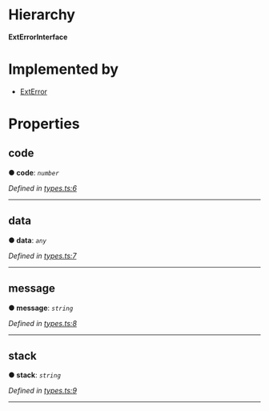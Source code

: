 

# Hierarchy

**ExtErrorInterface**

# Implemented by

* [ExtError](../classes/_ext_error_.exterror.md)

# Properties

<a id="code"></a>

##  code

**● code**: *`number`*

*Defined in [types.ts:6](https://github.com/polkadot-js/common/blob/b521959/packages/util/src/types.ts#L6)*

___
<a id="data"></a>

##  data

**● data**: *`any`*

*Defined in [types.ts:7](https://github.com/polkadot-js/common/blob/b521959/packages/util/src/types.ts#L7)*

___
<a id="message"></a>

##  message

**● message**: *`string`*

*Defined in [types.ts:8](https://github.com/polkadot-js/common/blob/b521959/packages/util/src/types.ts#L8)*

___
<a id="stack"></a>

##  stack

**● stack**: *`string`*

*Defined in [types.ts:9](https://github.com/polkadot-js/common/blob/b521959/packages/util/src/types.ts#L9)*

___

